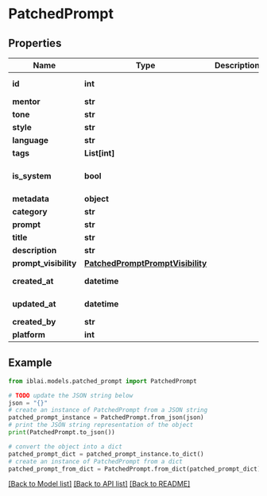 # PatchedPrompt


## Properties

Name | Type | Description | Notes
------------ | ------------- | ------------- | -------------
**id** | **int** |  | [optional] [readonly] 
**mentor** | **str** |  | [optional] 
**tone** | **str** |  | [optional] 
**style** | **str** |  | [optional] 
**language** | **str** |  | [optional] 
**tags** | **List[int]** |  | [optional] 
**is_system** | **bool** |  | [optional] [default to True]
**metadata** | **object** |  | [optional] 
**category** | **str** |  | [optional] 
**prompt** | **str** |  | [optional] 
**title** | **str** |  | [optional] 
**description** | **str** |  | [optional] 
**prompt_visibility** | [**PatchedPromptPromptVisibility**](PatchedPromptPromptVisibility.md) |  | [optional] 
**created_at** | **datetime** |  | [optional] [readonly] 
**updated_at** | **datetime** |  | [optional] [readonly] 
**created_by** | **str** |  | [optional] 
**platform** | **int** |  | [optional] 

## Example

```python
from iblai.models.patched_prompt import PatchedPrompt

# TODO update the JSON string below
json = "{}"
# create an instance of PatchedPrompt from a JSON string
patched_prompt_instance = PatchedPrompt.from_json(json)
# print the JSON string representation of the object
print(PatchedPrompt.to_json())

# convert the object into a dict
patched_prompt_dict = patched_prompt_instance.to_dict()
# create an instance of PatchedPrompt from a dict
patched_prompt_from_dict = PatchedPrompt.from_dict(patched_prompt_dict)
```
[[Back to Model list]](../README.md#documentation-for-models) [[Back to API list]](../README.md#documentation-for-api-endpoints) [[Back to README]](../README.md)



